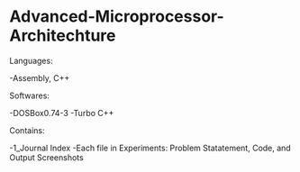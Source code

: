 # Advanced-Microprocessor-Architechture

Languages:

  -Assembly, C++
  
Softwares:

  -DOSBox0.74-3
  -Turbo C++
  
Contains:

  -1_Journal Index
  -Each file in Experiments: Problem Statatement, Code, and Output Screenshots
